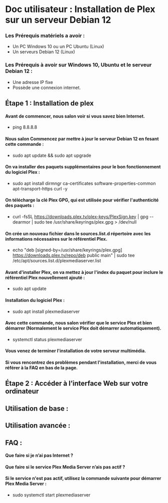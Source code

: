 # Doc utilisateur : Installation de Plex sur un serveur Debian 12

### Les Prérequis matériels a avoir :
- Un PC Windows 10 ou un PC Ubuntu (Linux)
- Un serveurs Debian 12 (Linux)
  
### Les Prérequis à avoir sur Windows 10, Ubuntu et le serveur Debian 12 :
- Une adresse IP fixe
- Possède une connexion internet.

## Étape 1 : Installation de plex

#### Avant de commencer, nous salon voir si vous savez bien Internet. 
- ping 8.8.8.8

#### Nous salon Commencez par mettre à jour le serveur Debian 12 en fesant cette commande :
- sudo apt update && sudo apt upgrade

#### On va installer des paquets supplémentaires pour le bon fonctionnement du logiciel Plex :
- sudo apt install dirmngr ca-certificates software-properties-common apt-transport-https curl -y

#### On télécharge la clé Plex GPG, qui est utilisée pour vérifier l'authenticité des paquets :
- curl -fsSL https://downloads.plex.tv/plex-keys/PlexSign.key | gpg --dearmor | sudo tee /usr/share/keyrings/plex.gpg > /dev/null

#### On crée un nouveau fichier dans le sources.list.d répertoire avec les informations nécessaires sur le référentiel Plex.
- echo "deb [signed-by=/usr/share/keyrings/plex.gpg] https://downloads.plex.tv/repo/deb public main" | sudo tee /etc/apt/sources.list.d/plexmediaserver.list

#### Avant d'installer Plex, on va mettez à jour l'index du paquet pour inclure le référentiel Plex nouvellement ajouté :
- sudo apt update
  
#### Installation du logiciel Plex :
- sudo apt install plexmediaserver

#### Avec cette commande, nous salon vérifier que le service Plex et bien démarrer (Normalement le service Plex doit démarrer automatiquement).
- systemctl status plexmediaserver

#### Vous venez de terminer l'installation de votre serveur multimédia.
#### Si vous rencontrez des problèmes pendant l'installation, merci de vous référer à la FAQ en bas de la page.

 ## Étape 2 : Accéder à l’interface Web sur votre ordinateur
 


## Utilisation de base :


## Utilisation avancée :


## FAQ :
#### Que faire si je n’ai pas Internet ?

#### Que faire si le service Plex Media Server n’ais pas actif ?

#### Si le service n'est pas actif, utilisez la commande suivante pour démarrer Plex Media Server :

- sudo systemctl start plexmediaserver


